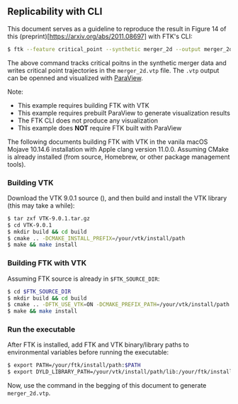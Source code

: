 ## Replicability with CLI

This document serves as a guideline to reproduce the result in Figure 14 of this (preprint)[https://arxiv.org/abs/2011.08697] with FTK's CLI:

```bash
$ ftk --feature critical_point --synthetic merger_2d --output merger_2d.vtp
```

The above command tracks critical poitns in the synthetic merger data and writes critical point trajectories in the `merger_2d.vtp` file.  The `.vtp` output can be openned and visualized with [ParaView](https://www.paraview.org/).  

Note: 

* This example requires building FTK with VTK
* This example requires prebuilt ParaView to generate visualization results
* The FTK CLI does not produce any visualization
* This example does **NOT** require FTK built with ParaView

The following documents building FTK with VTK in the vanila macOS Mojave 10.14.6 installation with Apple clang version 11.0.0.  Assuming CMake is already installed (from source, Homebrew, or other package management tools).


### Building VTK

Download the VTK 9.0.1 source ([](https://vtk.org/download/)), and then build and install the VTK library (this may take a while):

```bash
$ tar zxf VTK-9.0.1.tar.gz
$ cd VTK-9.0.1
$ mkdir build && cd build
$ cmake .. -DCMAKE_INSTALL_PREFIX=/your/vtk/install/path
$ make && make install
```

### Building FTK with VTK

Assuming FTK source is already in `$FTK_SOURCE_DIR`:

```bash
$ cd $FTK_SOURCE_DIR
$ mkdir build && cd build
$ cmake .. -DFTK_USE_VTK=ON -DCMAKE_PREFIX_PATH=/your/vtk/install/path -DCMAKE_INSTALL_PREFIX=/your/ftk/install/path
$ make && make install
```

### Run the executable

After FTK is installed, add FTK and VTK binary/library paths to environmental variables before running the executable:

```bash
$ export PATH=/your/ftk/install/path:$PATH
$ export DYLD_LIBRARY_PATH=/your/vtk/install/path/lib:/your/ftk/install/path/lib:$DYLD_LIBRARY_PATH
```

Now, use the command in the begging of this document to generate `merger_2d.vtp`.